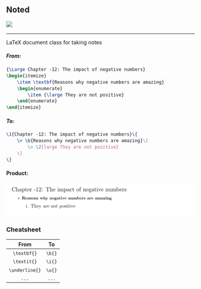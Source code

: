 <p align="center">
<h2>Noted</h2><a href="" alt="version"> <img src="https://img.shields.io/badge/version-1.0-blue.svg"/></a>
</p>

---

LaTeX document class for taking notes  
#### _From:_
```latex
{\Large Chapter -12: The impact of negative numbers}
\begin{itemize}
	\item \textbf{Reasons why negative numbers are amazing}
	\begin{enumerate}
		\item {\large They are not positive}
	\end{enumerate}
\end{itemize}
```
#### _To:_
```latex
\1{Chapter -12: The impact of negative numbers}\{
	\> \b{Reasons why negative numbers are amazing}\[
		\> \2{large They are not positive}
	\]
\}
```
#### Product:
![demo](./docs/imgs/demo.png)

### Cheatsheet
From | To
:----:|:----:
```\textbf{}```| ```\b{}``` 
```\textit{}```| ```\i{}``` 
```\underline{}```| ```\u{}``` 
``` ... ``` | ```...```
